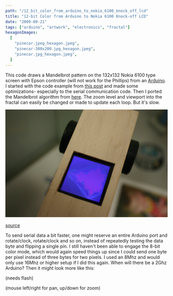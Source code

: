 ```yaml
---
path: "/12_bit_color_from_arduino_to_nokia_6100_knock_off_lcd"
title: "12-bit Color from Arduino to Nokia 6100 Knock-off LCD"
date: "2009-09-21"
tags: ["arduino", "artwork", "electronics", "fractal"]
hexagonImages:
  [
    "pinecar.jpeg_hexagon.jpeg",
    "pinecar-300x200.jpg_hexagon.jpeg",
    "pinecar.jpg_hexagon.jpeg",
  ]
---
```


This code draws a Mandelbrot pattern on the 132x132 Nokia 6100 type screen with Epson controller (will not work for the Phillips) from an [Arduino](http://arduino.cc). I started with the code example from [this post](http://www.arduino.cc/cgi-bin/yabb2/YaBB.pl?num=1237036119/45) and made some optimizations- especially to the serial communication code. Then I ported the Mandelbrot algorithm from [here](http://www.codeproject.com/KB/cpp/mandelbrot_obfuscation.aspx). The zoom level and viewport into the fractal can easily be changed or made to update each loop. But it's slow.

![World's first 8Mhz pinewood derby car with 12-bit color?](pinecar.jpg)

[source](mandelbrot_zoomer.pde)

To send serial data a bit faster, one might reserve an entire Arduino port and rotate/clock, rotate/clock and so on, instead of repeatedly testing the data byte and flipping a single pin. I still haven't been able to engage the 8-bit color mode, which would again speed things up since I could send one byte per pixel instead of three bytes for two pixels. I used an 8Mhz and would only use 16Mhz or higher setup if I did this again. When will there be a 2Ghz Arduino? Then it might look more like this:

(needs flash)

<object type="application/x-shockwave-flash"
  data="your-flash-file.swf"
  width="132" height="132">

  <param name="movie" value="/mandelbrotset.swf" />
  <param name="quality" value="high"/>
</object>

(mouse left/right for pan, up/down for zoom)

  <!---
  <div class="field field-type-filefield field-field-images" xmlns="http://www.w3.org/1999/xhtml">

    <div class="field-items">
            <div class="field-item odd">
                    <a href="http://www.beigerecords.com/joe-old/sites/default/files/pinecar.jpeg" class="imagecache imagecache-square_thumbnail imagecache-imagelink imagecache-square_thumbnail_imagelink"><img src="http://www.beigerecords.com/joe-old/sites/default/files/imagecache/square_thumbnail/pinecar.jpeg" alt="" title="" width="300" height="300" class="imagecache imagecache-square_thumbnail"/></a>        </div>
        </div>
</div>
 <p xmlns="http://www.w3.org/1999/xhtml">This code draws a Mandelbrot pattern on the 132x132 Nokia 6100 type screen with Epson controller (will not work for the Phillips) from an <a href="http://arduino.cc">Arduino</a>.  I started with the code example from <a href="http://www.arduino.cc/cgi-bin/yabb2/YaBB.pl?num=1237036119/45">this post</a> and made some optimizations- especially to the serial communication code. Then I ported the Mandelbrot algorithm from <a href="http://www.codeproject.com/KB/cpp/mandelbrot_obfuscation.aspx">here</a>. The zoom level and viewport into the fractal can easily be changed or made to update each loop.  But it's slow.</p>

 <a href="http://www.beigerecords.com/joe/wp-content/uploads/2009/09/pinecar.jpg" xmlns="http://www.w3.org/1999/xhtml"><img src="/joe/newdrupal/sites/default/files/images/pinecar-300x200.jpg" alt="World's first 8Mhz pinewood derby car with 12-bit color?" title="pinecar" width="300" height="200" class="size-medium wp-image-387"/></a>

 <p xmlns="http://www.w3.org/1999/xhtml"><a href="http://www.beigerecords.com/joe/wp-content/uploads/2009/09/mandelbrot_zoomer.pde">source</a></p>

 <p xmlns="http://www.w3.org/1999/xhtml">To send serial data a bit faster, one might reserve an entire Arduino port and rotate/clock, rotate/clock and so on, instead of repeatedly testing the data byte and flipping a single pin. I still haven't been able to engage the 8-bit color mode, which would again speed things up since I could send one byte per pixel instead of three bytes for two pixels.  I used an 8Mhz and would only use 16Mhz or higher setup if I did this again.  When will there be a 2Ghz Arduino?  Then it might look more like this:</p>

 <script language="javascript" xmlns="http://www.w3.org/1999/xhtml">
swfobject.embedSWF("/mandelbrotset.swf", "mandelbrot", "132", "132", "10.0.0");
</script>
 <div id="mandelbrot" xmlns="http://www.w3.org/1999/xhtml">(needs flash)</div>
(mouse left/right for pan, up/down for zoom)



 14
  --->
